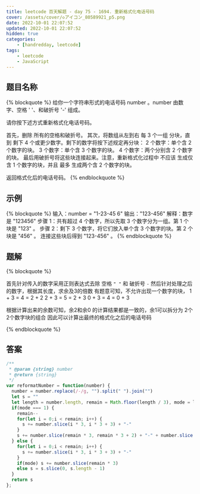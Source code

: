 ```yaml
---
title: leetcode 百天解题 - day 75 - 1694. 重新格式化电话号码
cover: /assets/cover/◇アイコン_80589921_p5.png
date: 2022-10-01 22:07:52
updated: 2022-10-01 22:07:52
hidden: true
categories:
    - [handredday, leetcode]
tags:
    - leetcode
    - JavaScript
---
```


## 题目名称

{% blockquote %}
给你一个字符串形式的电话号码 number 。number 由数字、空格 ' '、和破折号 '-' 组成。

请你按下述方式重新格式化电话号码。

首先，删除 所有的空格和破折号。
其次，将数组从左到右 每 3 个一组 分块，直到 剩下 4 个或更少数字。剩下的数字将按下述规定再分块：
2 个数字：单个含 2 个数字的块。
3 个数字：单个含 3 个数字的块。
4 个数字：两个分别含 2 个数字的块。
最后用破折号将这些块连接起来。注意，重新格式化过程中 不应该 生成仅含 1 个数字的块，并且 最多 生成两个含 2 个数字的块。

返回格式化后的电话号码。
{% endblockquote %}

## 示例

{% blockquote %}
输入：number = "1-23-45 6"
输出："123-456"
解释：数字是 "123456"
步骤 1：共有超过 4 个数字，所以先取 3 个数字分为一组。第 1 个块是 "123" 。
步骤 2：剩下 3 个数字，将它们放入单个含 3 个数字的块。第 2 个块是 "456" 。
连接这些块后得到 "123-456" 。
{% endblockquote %}


## 题解

{% blockquote %}

首先针对传入的数字采用正则表达式去除 空格 `" "` 和 破折号 `-`
然后针对处理之后的数字，根据其长度，求余及3的倍数
有题意可知，不允许出现一个数字的块，
1 + 3 = 4 = 2 + 2
2 + 3 = 5 = 2 + 3
0 + 3 = 4 = 0 + 3

根据计算出来的余数可知，余2和余0 的计算结果都是一致的，余1可以拆分为 2个2个数字块的组合
因此可以计算出最终的格式化之后的电话号码

{% endblockquote %}

## 答案

~~~js
/**
 * @param {string} number
 * @return {string}
 */
var reformatNumber = function(number) {
  number = number.replace(/-/g, "").split(" ").join("")
  let s = ""
  let length = number.length, remain = Math.floor(length / 3), mode = length % 3
  if(mode === 1) {
    remain--
    for(let i = 0;i < remain; i++) {
      s += number.slice(i * 3, i * 3 + 3) + "-"
    }
    s += number.slice(remain * 3, remain * 3 + 2) + "-" + number.slice(remain * 3 + 2, remain * 3 + 4)
  } else {
    for(let i = 0;i < remain; i++) {
      s += number.slice(i * 3, i * 3 + 3) + "-"
    }
    if(mode) s += number.slice(remain * 3)
    else s = s.slice(0, s.length - 1)
  }
  return s
};
~~~